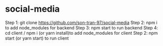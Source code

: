 # social-media

Step 1: git clone https://github.com/son-tran-97/social-media
Step 2: npm i to add node_modules for backend
Step 3: npm start to run backend
Step 4: cd client / npm i (or yarn install)to add node_modules for client
Step 2: npm start (or yarn start) to run client